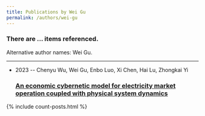 ```yaml
---
title: Publications by Wei Gu
permalink: /authors/wei-gu
---
```


<h3 id="number-posts">There are ... items referenced.</h3>
<p id='info-authors'>Alternative author names: Wei Gu.</p>
<hr />
<ul class="post-list">
<li><span class='post-meta'>2023 -- Chenyu Wu, Wei Gu, Enbo Luo, Xi Chen, Hai Lu, Zhongkai Yi</span><h3><a class='post-link' href="{{ site.baseurl }}/an-economic-cybernetic-model-for-electricity-market-operation-coupled-with-physical-system-dynamics">An economic cybernetic model for electricity market operation coupled with physical system dynamics</a></h3></li>

</ul>
{% include count-posts.html %}
